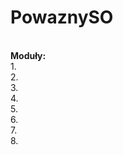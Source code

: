 # PowaznySO
<BR>
<B>Moduły:</b><BR>
1.<BR>
  2.<BR>
  3.<BR>
  4.<BR>
  5.<BR>
  6.<BR>
  7.<BR>
  8.<BR>
